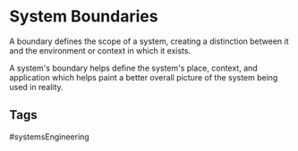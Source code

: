 # System Boundaries

A boundary defines the scope of a system, creating a distinction between it and the environment or context in which it exists.

A system's boundary helps define the system's place, context, and application which helps paint a better overall picture of the system being used in reality.



## Tags
#systemsEngineering
